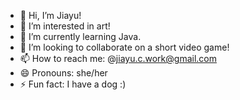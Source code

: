 - 👋 Hi, I’m Jiayu!
- 👀 I’m interested in art!
- 🌱 I’m currently learning Java.
- 💞️ I’m looking to collaborate on a short video game!
- 📫 How to reach me: @jiayu.c.work@gmail.com
- 😄 Pronouns: she/her
- ⚡ Fun fact: I have a dog :)

<!---
33de9r/33de9r is a ✨ special ✨ repository because its `README.md` (this file) appears on your GitHub profile.
You can click the Preview link to take a look at your changes.
--->
